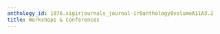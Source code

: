 ```yaml
---
anthology_id: 1976.sigirjournals_journal-ir0anthology0volumeA11A3.2
title: Workshops & Conferences
---
```


